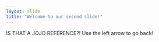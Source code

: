 ```yaml
---
layout: slide
title: "Welcome to our second slide!"
---
```

IS THAT A JOJO REFERENCE?!
Use the left arrow to go back!
